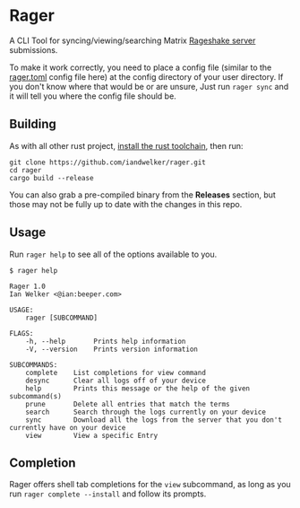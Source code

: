 # Rager

A CLI Tool for syncing/viewing/searching Matrix [Rageshake server](https://github.com/matrix-org/rageshake) submissions.

To make it work correctly, you need to place a config file (similar to the [rager.toml](./rager.toml) config file here) at the config directory of your user directory. If you don't know where that would be or are unsure, Just run `rager sync` and it will tell you where the config file should be.

## Building
As with all other rust project, [install the rust toolchain](https://rustup.rs), then run:

```
git clone https://github.com/iandwelker/rager.git
cd rager
cargo build --release
```

You can also grab a pre-compiled binary from the **Releases** section, but those may not be fully up to date with the changes in this repo.

## Usage
Run `rager help` to see all of the options available to you.

```
$ rager help

Rager 1.0
Ian Welker <@ian:beeper.com>

USAGE:
    rager [SUBCOMMAND]

FLAGS:
    -h, --help       Prints help information
    -V, --version    Prints version information

SUBCOMMANDS:
    complete    List completions for view command
    desync      Clear all logs off of your device
    help        Prints this message or the help of the given subcommand(s)
    prune       Delete all entries that match the terms
    search      Search through the logs currently on your device
    sync        Download all the logs from the server that you don't currently have on your device
    view        View a specific Entry

```

## Completion

Rager offers shell tab completions for the `view` subcommand, as long as you run `rager complete --install` and follow its prompts.
